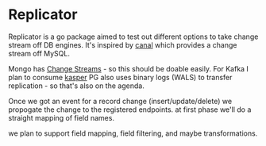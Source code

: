# Replicator

Replicator is a go package aimed to test out different options to take change stream off DB engines.
It's inspired by [canal](https://github.com/siddontang/go-mysql#canal) which provides a change stream off MySQL.

Mongo has [Change Streams](https://docs.mongodb.com/manual/changeStreams/#change-streams) - so this should be doable easily.
For Kafka I plan to consume [kasper](https://github.com/nmaquet/kasper)
PG also uses binary logs (WALS) to transfer replication - so that's also on the agenda.

Once we got an event for a record change (insert/update/delete) we propogate the change to the registered endpoints.
at first phase we'll do a straight mapping of field names.

we plan to support field mapping, field filtering, and maybe transformations.


